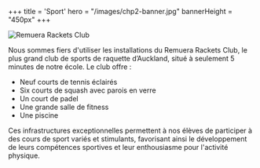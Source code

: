 +++
title = 'Sport'
hero = "/images/chp2-banner.jpg"
bannerHeight = "450px"
+++

![Remuera Rackets Club](/images/remuera-rackets-club-logo.png "Remuera Rackets Club")

Nous sommes fiers d'utiliser les installations du Remuera Rackets Club, le plus grand club de sports de raquette d’Auckland, situé à seulement 5 minutes de notre école. Le club offre&nbsp;:

* Neuf courts de tennis éclairés
* Six courts de squash avec parois en verre
* Un court de padel
* Une grande salle de fitness
* Une piscine

Ces infrastructures exceptionnelles permettent à nos élèves de participer à des cours de sport variés et stimulants, favorisant ainsi le développement de leurs compétences sportives et leur enthousiasme pour l'activité physique.
